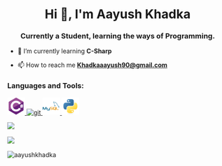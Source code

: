 <h1 align="center">Hi 👋, I'm Aayush Khadka</h1>
<h3 align="center">Currently a Student, learning the ways of Programming.</h3>



- 🌱 I’m currently learning **C-Sharp**

- 📫 How to reach me **Khadkaaayush90@gmail.com**



<h3 align="left">Languages and Tools:</h3>
<p align="left"> <a href="https://www.w3schools.com/cs/" target="_blank" rel="noreferrer"> <img src="https://raw.githubusercontent.com/devicons/devicon/master/icons/csharp/csharp-original.svg" alt="csharp" width="40" height="40"/> </a> <a href="https://git-scm.com/" target="_blank" rel="noreferrer"> <img src="https://www.vectorlogo.zone/logos/git-scm/git-scm-icon.svg" alt="git" width="40" height="40"/> </a> <a href="https://www.mysql.com/" target="_blank" rel="noreferrer"> <img src="https://raw.githubusercontent.com/devicons/devicon/master/icons/mysql/mysql-original-wordmark.svg" alt="mysql" width="40" height="40"/> </a> <a href="https://www.python.org" target="_blank" rel="noreferrer"> <img src="https://raw.githubusercontent.com/devicons/devicon/master/icons/python/python-original.svg" alt="python" width="40" height="40"/> </a> </p>

![](https://github-readme-streak-stats.herokuapp.com/?user=Aayush-Khadka&theme=react&hide_border=false)<br/>

![](https://github-readme-stats.vercel.app/api/top-langs/?username=Aayush-Khadka&theme=react&hide_border=false&include_all_commits=false&count_private=true&layout=compact)


<p align="left"> <img src="https://komarev.com/ghpvc/?username=aayushkhadka&label=Profile%20views&color=0e75b6&style=flat" alt="aayushkhadka" /> </p>
